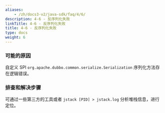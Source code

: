 ```yaml
---
aliases:
    - /zh/docs3-v2/java-sdk/faq/4/6/
description: 4-6 - 反序列化失败
linkTitle: 4-6 - 反序列化失败
title: 4-6 - 反序列化失败
type: docs
weight: 6
---
```




### 可能的原因

自定义 SPI `org.apache.dubbo.common.serialize.Serialization` 序列化方法存在逻辑错误。

### 排查和解决步骤

可通过一些第三方的工具或者 `jstack [PID] > jstack.log` 分析堆栈信息，进行定位。